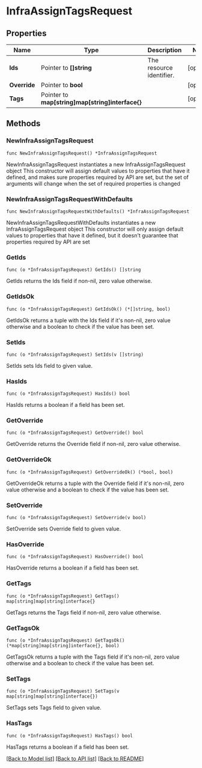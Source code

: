 # InfraAssignTagsRequest

## Properties

Name | Type | Description | Notes
------------ | ------------- | ------------- | -------------
**Ids** | Pointer to **[]string** | The resource identifier. | [optional] 
**Override** | Pointer to **bool** |  | [optional] 
**Tags** | Pointer to **map[string]map[string]interface{}** |  | [optional] 

## Methods

### NewInfraAssignTagsRequest

`func NewInfraAssignTagsRequest() *InfraAssignTagsRequest`

NewInfraAssignTagsRequest instantiates a new InfraAssignTagsRequest object
This constructor will assign default values to properties that have it defined,
and makes sure properties required by API are set, but the set of arguments
will change when the set of required properties is changed

### NewInfraAssignTagsRequestWithDefaults

`func NewInfraAssignTagsRequestWithDefaults() *InfraAssignTagsRequest`

NewInfraAssignTagsRequestWithDefaults instantiates a new InfraAssignTagsRequest object
This constructor will only assign default values to properties that have it defined,
but it doesn't guarantee that properties required by API are set

### GetIds

`func (o *InfraAssignTagsRequest) GetIds() []string`

GetIds returns the Ids field if non-nil, zero value otherwise.

### GetIdsOk

`func (o *InfraAssignTagsRequest) GetIdsOk() (*[]string, bool)`

GetIdsOk returns a tuple with the Ids field if it's non-nil, zero value otherwise
and a boolean to check if the value has been set.

### SetIds

`func (o *InfraAssignTagsRequest) SetIds(v []string)`

SetIds sets Ids field to given value.

### HasIds

`func (o *InfraAssignTagsRequest) HasIds() bool`

HasIds returns a boolean if a field has been set.

### GetOverride

`func (o *InfraAssignTagsRequest) GetOverride() bool`

GetOverride returns the Override field if non-nil, zero value otherwise.

### GetOverrideOk

`func (o *InfraAssignTagsRequest) GetOverrideOk() (*bool, bool)`

GetOverrideOk returns a tuple with the Override field if it's non-nil, zero value otherwise
and a boolean to check if the value has been set.

### SetOverride

`func (o *InfraAssignTagsRequest) SetOverride(v bool)`

SetOverride sets Override field to given value.

### HasOverride

`func (o *InfraAssignTagsRequest) HasOverride() bool`

HasOverride returns a boolean if a field has been set.

### GetTags

`func (o *InfraAssignTagsRequest) GetTags() map[string]map[string]interface{}`

GetTags returns the Tags field if non-nil, zero value otherwise.

### GetTagsOk

`func (o *InfraAssignTagsRequest) GetTagsOk() (*map[string]map[string]interface{}, bool)`

GetTagsOk returns a tuple with the Tags field if it's non-nil, zero value otherwise
and a boolean to check if the value has been set.

### SetTags

`func (o *InfraAssignTagsRequest) SetTags(v map[string]map[string]interface{})`

SetTags sets Tags field to given value.

### HasTags

`func (o *InfraAssignTagsRequest) HasTags() bool`

HasTags returns a boolean if a field has been set.


[[Back to Model list]](../README.md#documentation-for-models) [[Back to API list]](../README.md#documentation-for-api-endpoints) [[Back to README]](../README.md)


